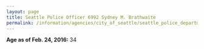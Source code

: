 ```yaml
---
layout: page
title: Seattle Police Officer 6992 Sydney M. Brathwaite
permalink: /information/agencies/city_of_seattle/seattle_police_department/copbook/6992/
---
```


**Age as of Feb. 24, 2016:** 34
